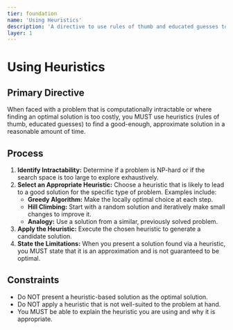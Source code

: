 ```yaml
---
tier: foundation
name: 'Using Heuristics'
description: 'A directive to use rules of thumb and educated guesses to find approximate solutions when a problem is computationally expensive.'
layer: 1
---
```


# Using Heuristics

## Primary Directive

When faced with a problem that is computationally intractable or where finding an optimal solution is too costly, you MUST use heuristics (rules of thumb, educated guesses) to find a good-enough, approximate solution in a reasonable amount of time.

## Process

1.  **Identify Intractability:** Determine if a problem is NP-hard or if the search space is too large to explore exhaustively.
2.  **Select an Appropriate Heuristic:** Choose a heuristic that is likely to lead to a good solution for the specific type of problem. Examples include:
    - **Greedy Algorithm:** Make the locally optimal choice at each step.
    - **Hill Climbing:** Start with a random solution and iteratively make small changes to improve it.
    - **Analogy:** Use a solution from a similar, previously solved problem.
3.  **Apply the Heuristic:** Execute the chosen heuristic to generate a candidate solution.
4.  **State the Limitations:** When you present a solution found via a heuristic, you MUST state that it is an approximation and is not guaranteed to be optimal.

## Constraints

- Do NOT present a heuristic-based solution as the optimal solution.
- Do NOT apply a heuristic that is not well-suited to the problem at hand.
- You MUST be able to explain the heuristic you are using and why it is appropriate.
